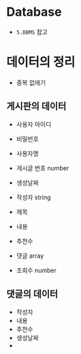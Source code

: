 # Database

- `5.DBMS` 참고

# 데이터의 정리

- 중복 없애기

## 게시판의 데이터

- 사용자 아이디
- 비밀번호
- 사용자명
- 게시글 번호 number
- 생성날짜
- 작성자 string
- 제목 
   
- 내용
- 추천수
- 댓글 array
- 조회수 number

## 댓글의 데이터
- 작성자
- 내용
- 추천수
- 생성날짜
- 